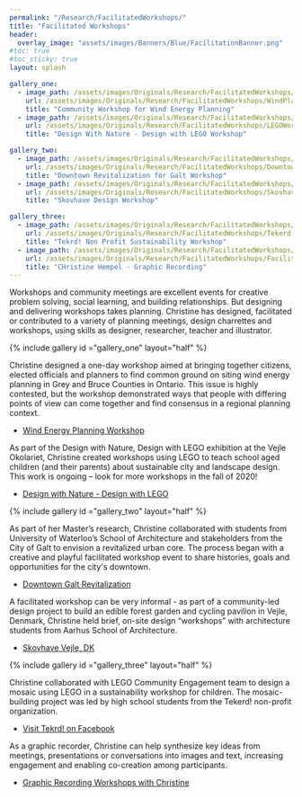 ```yaml
---
permalink: "/Research/FacilitatedWorkshops/"
title: "Facilitated Workshops"
header:
  overlay_image: "assets/images/Banners/Blue/FacilitationBanner.png"
#toc: true
#toc_sticky: true
layout: splash

gallery_one:
  - image_path: /assets/images/Originals/Research/FacilitatedWorkshops/WindPlanningWorkshop.png
    url: /assets/images/Originals/Research/FacilitatedWorkshops/WindPlanningWorkshop.png
    title: "Community Workshop for Wind Energy Planning"
  - image_path: /assets/images/Originals/Research/FacilitatedWorkshops/LEGOWorkshops.png
    url: /assets/images/Originals/Research/FacilitatedWorkshops/LEGOWorkshops.png
    title: "Design With Nature - Design with LEGO Workshop"

gallery_two:
  - image_path: /assets/images/Originals/Research/FacilitatedWorkshops/DowntownRevitalizationGalt.png
    url: /assets/images/Originals/Research/FacilitatedWorkshops/DowntownRevitalizationGalt.png
    title: "Downtown Revitalization for Galt Workshop"
  - image_path: /assets/images/Originals/Research/FacilitatedWorkshops/Skovhave.png
    url: /assets/images/Originals/Research/FacilitatedWorkshops/Skovhave.png
    title: "Skovhave Design Workshop"

gallery_three:
  - image_path: /assets/images/Originals/Research/FacilitatedWorkshops/Tekerd.png
    url: /assets/images/Originals/Research/FacilitatedWorkshops/Tekerd.png
    title: "Tekrd! Non Profit Sustainability Workshop"
  - image_path: /assets/images/Originals/Research/FacilitatedWorkshops/FacilitatedWorkshops.png
    url: /assets/images/Originals/Research/FacilitatedWorkshops/FacilitatedWorkshops.png
    title: "CHristine Hempel - Graphic Recording"
---
```


Workshops and community meetings are excellent events for creative problem
solving, social learning, and building relationships. But designing and
delivering workshops takes planning. Christine has designed, facilitated or
contributed to a variety of planning meetings, design charrettes and workshops,
using skills as designer, researcher, teacher and illustrator.

{% include gallery id ="gallery_one" layout="half" %}

Christine designed a one-day workshop aimed at bringing together citizens,
elected officials and planners to find common ground on siting wind energy
planning in Grey and Bruce Counties in Ontario. This issue is highly contested,
but the workshop demonstrated ways that people with differing points of view
can come together and find consensus in a regional planning context.

  * [Wind Energy Planning Workshop](/Research/WindEnergyPlanning/)

As part of the Design with Nature, Design with LEGO exhibition at the Vejle
Okolariet, Christine created workshops using LEGO to teach school aged children
(and their parents) about sustainable city and landscape design. This work is
ongoing – look for more workshops in the fall of 2020!

  * [Design with Nature - Design with LEGO](/Research/LEGOProject/)

{% include gallery id ="gallery_two" layout="half" %}

As part of her Master’s research, Christine collaborated with students from
University of Waterloo’s School of Architecture and stakeholders from the City
of Galt to envision a revitalized urban core. The process began with a creative
and playful facilitated workshop event to share histories, goals and
opportunities for the city's downtown.

  * [Downtown Galt Revitalization](/UrbanDesignAndPlanning/CambridgeRevitalization/)

A facilitated workshop can be very informal - as part of a community-led design
project to build an edible forest garden and cycling pavilion in Vejle,
Denmark, Christine held brief, on-site design “workshops” with architecture
students from Aarhus School of Architecture.

  * [Skovhave Vejle, DK](/UrbanDesignAndPlanning/Skovhave/)

{% include gallery id ="gallery_three" layout="half" %}

Christine collaborated with LEGO Community Engagement team to design a mosaic
using LEGO in a sustainability workshop for children. The mosaic-building
project was led by high school students from the Tekerd! non-profit
organization.

  * [Visit Tekrd! on Facebook](https://www.facebook.com/pg/tekerd2014)

As a graphic recorder, Christine can help synthesize key ideas from meetings,
presentations or conversations into images and text, increasing engagement and
enabling co-creation among participants.

  * [Graphic Recording Workshops with Christine](/IllustrationAndGraphics/GraphicRecording/)
